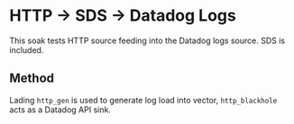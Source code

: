 # HTTP -> SDS -> Datadog Logs

This soak tests HTTP source feeding into the Datadog logs source. SDS
is included.

## Method

Lading `http_gen` is used to generate log load into vector, `http_blackhole`
acts as a Datadog API sink.
